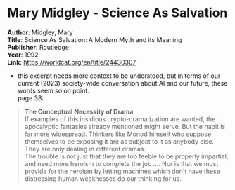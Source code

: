 # Mary Midgley - Science As Salvation  

**Author**: Midgley, Mary  
**Title**: Science As Salvation: A Modern Myth and its Meaning  
**Publisher**: Routledge  
**Year**: 1992  
**Link**:  <https://worldcat.org/en/title/24430307>  

- this excerpt needs more context to be understood, but in terms of our current (2023) society-wide conversation about AI and our future, these words seem so on point.    
page 38:  
> **The Conceptual Necessity of Drama**  
>  If examples of this insidious crypto-dramatization are wanted, the apocalyptic fantasies already mentioned might serve. But the habit is far more widespread. Thinkers like Monod himself who suppose themselves to be exposing it are as subject to it as anybody else. They are only dealing in different dramas.   
>  The trouble is not just that they are too feeble to be properly impartial, and need more heroism to complete the job .... Nor is that we must provide for the heroism by letting machines which don't have these distressing human weaknesses do our thinking for us.  



